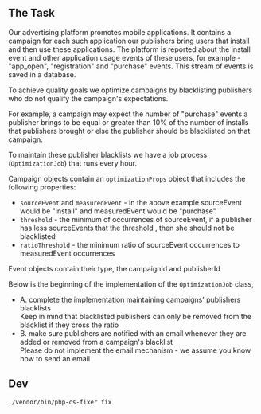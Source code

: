 
## The Task

Our advertising platform promotes mobile applications. It contains a campaign for each such application our publishers bring users that install and 
then use these applications. The platform is reported about the install event and other application usage events of these users, for example - 
"app_open", "registration" and "purchase" events. This stream of events is saved in a database.

To achieve quality goals we optimize campaigns by blacklisting publishers who do not qualify the campaign's expectations.

For example, a campaign may expect the number of "purchase" events a publisher brings to be equal or greater than 10% of the number of installs 
that publishers brought or else the publisher should be blacklisted on that campaign.

To maintain these publisher blacklists we have a job process (`OptimizationJob`) that runs every hour.

Campaign objects contain an `optimizationProps` object that includes the following properties:
* `sourceEvent` and `measuredEvent` - in the above example sourceEvent would be "install" and measuredEvent would be "purchase"
* `threshold` - the minimum of occurrences of sourceEvent, if a publisher has less sourceEvents that the threshold , then she should not be blacklisted
* `ratioThreshold` - the minimum ratio of sourceEvent occurrences to measuredEvent occurrences

Event objects contain their type, the campaignId and publisherId

Below is the beginning of the implementation of the `OptimizationJob` class,
* A. complete the implementation maintaining campaigns' publishers blacklists  
  Keep in mind that blacklisted publishers can only be removed from the blacklist if they cross the ratio
* B. make sure publishers are notified with an email whenever they are added or removed from a campaign's blacklist  
  Please do not implement the email mechanism - we assume you know how to send an email


## Dev

```
./vendor/bin/php-cs-fixer fix
```

